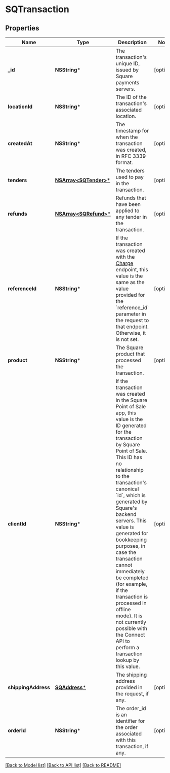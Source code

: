 # SQTransaction

## Properties
Name | Type | Description | Notes
------------ | ------------- | ------------- | -------------
**_id** | **NSString*** | The transaction&#39;s unique ID, issued by Square payments servers. | [optional] 
**locationId** | **NSString*** | The ID of the transaction&#39;s associated location. | [optional] 
**createdAt** | **NSString*** | The timestamp for when the transaction was created, in RFC 3339 format. | [optional] 
**tenders** | [**NSArray&lt;SQTender&gt;***](SQTender.md) | The tenders used to pay in the transaction. | [optional] 
**refunds** | [**NSArray&lt;SQRefund&gt;***](SQRefund.md) | Refunds that have been applied to any tender in the transaction. | [optional] 
**referenceId** | **NSString*** | If the transaction was created with the [Charge](https://developer.squareup.com/reference/square_2023-10-18/transactions-api/charge) endpoint, this value is the same as the value provided for the &#x60;reference_id&#x60; parameter in the request to that endpoint. Otherwise, it is not set. | [optional] 
**product** | **NSString*** | The Square product that processed the transaction. | [optional] 
**clientId** | **NSString*** | If the transaction was created in the Square Point of Sale app, this value is the ID generated for the transaction by Square Point of Sale.  This ID has no relationship to the transaction&#39;s canonical &#x60;id&#x60;, which is generated by Square&#39;s backend servers. This value is generated for bookkeeping purposes, in case the transaction cannot immediately be completed (for example, if the transaction is processed in offline mode).  It is not currently possible with the Connect API to perform a transaction lookup by this value. | [optional] 
**shippingAddress** | [**SQAddress***](SQAddress.md) | The shipping address provided in the request, if any. | [optional] 
**orderId** | **NSString*** | The order_id is an identifier for the order associated with this transaction, if any. | [optional] 

[[Back to Model list]](../README.md#documentation-for-models) [[Back to API list]](../README.md#documentation-for-api-endpoints) [[Back to README]](../README.md)


